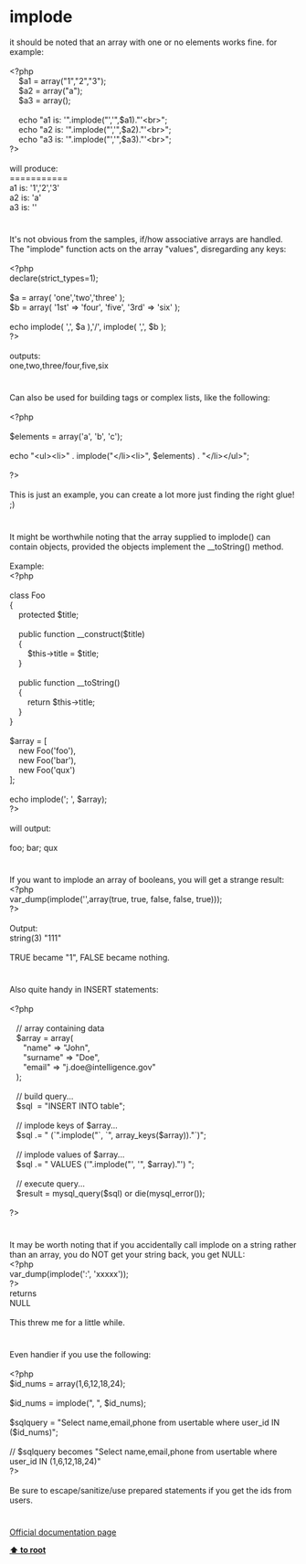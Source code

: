 # implode




<div class="phpcode"><span class="html">
it should be noted that an array with one or no elements works fine. for example:<br><br><span class="default">&lt;?php<br>&#xA0; &#xA0; $a1 </span><span class="keyword">= array(</span><span class="string">&quot;1&quot;</span><span class="keyword">,</span><span class="string">&quot;2&quot;</span><span class="keyword">,</span><span class="string">&quot;3&quot;</span><span class="keyword">);<br>&#xA0; &#xA0; </span><span class="default">$a2 </span><span class="keyword">= array(</span><span class="string">&quot;a&quot;</span><span class="keyword">);<br>&#xA0; &#xA0; </span><span class="default">$a3 </span><span class="keyword">= array();<br>&#xA0; &#xA0; <br>&#xA0; &#xA0; echo </span><span class="string">&quot;a1 is: &apos;&quot;</span><span class="keyword">.</span><span class="default">implode</span><span class="keyword">(</span><span class="string">&quot;&apos;,&apos;&quot;</span><span class="keyword">,</span><span class="default">$a1</span><span class="keyword">).</span><span class="string">&quot;&apos;&lt;br&gt;&quot;</span><span class="keyword">;<br>&#xA0; &#xA0; echo </span><span class="string">&quot;a2 is: &apos;&quot;</span><span class="keyword">.</span><span class="default">implode</span><span class="keyword">(</span><span class="string">&quot;&apos;,&apos;&quot;</span><span class="keyword">,</span><span class="default">$a2</span><span class="keyword">).</span><span class="string">&quot;&apos;&lt;br&gt;&quot;</span><span class="keyword">;<br>&#xA0; &#xA0; echo </span><span class="string">&quot;a3 is: &apos;&quot;</span><span class="keyword">.</span><span class="default">implode</span><span class="keyword">(</span><span class="string">&quot;&apos;,&apos;&quot;</span><span class="keyword">,</span><span class="default">$a3</span><span class="keyword">).</span><span class="string">&quot;&apos;&lt;br&gt;&quot;</span><span class="keyword">;<br></span><span class="default">?&gt;<br></span><br>will produce:<br>===========<br>a1 is: &apos;1&apos;,&apos;2&apos;,&apos;3&apos;<br>a2 is: &apos;a&apos;<br>a3 is: &apos;&apos;</span>
</div>
  

#


<div class="phpcode"><span class="html">
It&apos;s not obvious from the samples, if/how associative arrays are handled. The &quot;implode&quot; function acts on the array &quot;values&quot;, disregarding any keys:<br><br><span class="default">&lt;?php<br></span><span class="keyword">declare(</span><span class="default">strict_types</span><span class="keyword">=</span><span class="default">1</span><span class="keyword">);<br><br></span><span class="default">$a </span><span class="keyword">= array( </span><span class="string">&apos;one&apos;</span><span class="keyword">,</span><span class="string">&apos;two&apos;</span><span class="keyword">,</span><span class="string">&apos;three&apos; </span><span class="keyword">);<br></span><span class="default">$b </span><span class="keyword">= array( </span><span class="string">&apos;1st&apos; </span><span class="keyword">=&gt; </span><span class="string">&apos;four&apos;</span><span class="keyword">, </span><span class="string">&apos;five&apos;</span><span class="keyword">, </span><span class="string">&apos;3rd&apos; </span><span class="keyword">=&gt; </span><span class="string">&apos;six&apos; </span><span class="keyword">);<br><br>echo </span><span class="default">implode</span><span class="keyword">( </span><span class="string">&apos;,&apos;</span><span class="keyword">, </span><span class="default">$a </span><span class="keyword">),</span><span class="string">&apos;/&apos;</span><span class="keyword">, </span><span class="default">implode</span><span class="keyword">( </span><span class="string">&apos;,&apos;</span><span class="keyword">, </span><span class="default">$b </span><span class="keyword">);<br></span><span class="default">?&gt;<br></span><br>outputs:<br>one,two,three/four,five,six</span>
</div>
  

#


<div class="phpcode"><span class="html">
Can also be used for building tags or complex lists, like the following:<br><br><span class="default">&lt;?php<br><br>$elements </span><span class="keyword">= array(</span><span class="string">&apos;a&apos;</span><span class="keyword">, </span><span class="string">&apos;b&apos;</span><span class="keyword">, </span><span class="string">&apos;c&apos;</span><span class="keyword">);<br><br>echo </span><span class="string">&quot;&lt;ul&gt;&lt;li&gt;&quot; </span><span class="keyword">. </span><span class="default">implode</span><span class="keyword">(</span><span class="string">&quot;&lt;/li&gt;&lt;li&gt;&quot;</span><span class="keyword">, </span><span class="default">$elements</span><span class="keyword">) . </span><span class="string">&quot;&lt;/li&gt;&lt;/ul&gt;&quot;</span><span class="keyword">;<br><br></span><span class="default">?&gt;<br></span><br>This is just an example, you can create a lot more just finding the right glue! ;)</span>
</div>
  

#


<div class="phpcode"><span class="html">
It might be worthwhile noting that the array supplied to implode() can contain objects, provided the objects implement the __toString() method.<br><br>Example:<br><span class="default">&lt;?php<br><br></span><span class="keyword">class </span><span class="default">Foo<br></span><span class="keyword">{<br>&#xA0; &#xA0; protected </span><span class="default">$title</span><span class="keyword">;<br><br>&#xA0; &#xA0; public function </span><span class="default">__construct</span><span class="keyword">(</span><span class="default">$title</span><span class="keyword">)<br>&#xA0; &#xA0; {<br>&#xA0; &#xA0; &#xA0; &#xA0; </span><span class="default">$this</span><span class="keyword">-&gt;</span><span class="default">title </span><span class="keyword">= </span><span class="default">$title</span><span class="keyword">;<br>&#xA0; &#xA0; }<br><br>&#xA0; &#xA0; public function </span><span class="default">__toString</span><span class="keyword">()<br>&#xA0; &#xA0; {<br>&#xA0; &#xA0; &#xA0; &#xA0; return </span><span class="default">$this</span><span class="keyword">-&gt;</span><span class="default">title</span><span class="keyword">;<br>&#xA0; &#xA0; }<br>}<br><br></span><span class="default">$array </span><span class="keyword">= [<br>&#xA0; &#xA0; new </span><span class="default">Foo</span><span class="keyword">(</span><span class="string">&apos;foo&apos;</span><span class="keyword">),<br>&#xA0; &#xA0; new </span><span class="default">Foo</span><span class="keyword">(</span><span class="string">&apos;bar&apos;</span><span class="keyword">),<br>&#xA0; &#xA0; new </span><span class="default">Foo</span><span class="keyword">(</span><span class="string">&apos;qux&apos;</span><span class="keyword">)<br>];<br><br>echo </span><span class="default">implode</span><span class="keyword">(</span><span class="string">&apos;; &apos;</span><span class="keyword">, </span><span class="default">$array</span><span class="keyword">);<br></span><span class="default">?&gt;<br></span><br>will output:<br><br>foo; bar; qux</span>
</div>
  

#


<div class="phpcode"><span class="html">
If you want to implode an array of booleans, you will get a strange result:<br><span class="default">&lt;?php<br>var_dump</span><span class="keyword">(</span><span class="default">implode</span><span class="keyword">(</span><span class="string">&apos;&apos;</span><span class="keyword">,array(</span><span class="default">true</span><span class="keyword">, </span><span class="default">true</span><span class="keyword">, </span><span class="default">false</span><span class="keyword">, </span><span class="default">false</span><span class="keyword">, </span><span class="default">true</span><span class="keyword">)));<br></span><span class="default">?&gt;<br></span><br>Output:<br>string(3) &quot;111&quot;<br><br>TRUE became &quot;1&quot;, FALSE became nothing.</span>
</div>
  

#


<div class="phpcode"><span class="html">
Also quite handy in INSERT statements:<br><br><span class="default">&lt;?php<br><br>&#xA0;&#xA0; </span><span class="comment">// array containing data<br>&#xA0;&#xA0; </span><span class="default">$array </span><span class="keyword">= array(<br>&#xA0; &#xA0; &#xA0; </span><span class="string">&quot;name&quot; </span><span class="keyword">=&gt; </span><span class="string">&quot;John&quot;</span><span class="keyword">,<br>&#xA0; &#xA0; &#xA0; </span><span class="string">&quot;surname&quot; </span><span class="keyword">=&gt; </span><span class="string">&quot;Doe&quot;</span><span class="keyword">,<br>&#xA0; &#xA0; &#xA0; </span><span class="string">&quot;email&quot; </span><span class="keyword">=&gt; </span><span class="string">&quot;j.doe@intelligence.gov&quot;<br>&#xA0;&#xA0; </span><span class="keyword">);<br><br>&#xA0;&#xA0; </span><span class="comment">// build query...<br>&#xA0;&#xA0; </span><span class="default">$sql&#xA0; </span><span class="keyword">= </span><span class="string">&quot;INSERT INTO table&quot;</span><span class="keyword">;<br><br>&#xA0;&#xA0; </span><span class="comment">// implode keys of $array...<br>&#xA0;&#xA0; </span><span class="default">$sql </span><span class="keyword">.= </span><span class="string">&quot; (`&quot;</span><span class="keyword">.</span><span class="default">implode</span><span class="keyword">(</span><span class="string">&quot;`, `&quot;</span><span class="keyword">, </span><span class="default">array_keys</span><span class="keyword">(</span><span class="default">$array</span><span class="keyword">)).</span><span class="string">&quot;`)&quot;</span><span class="keyword">;<br><br>&#xA0;&#xA0; </span><span class="comment">// implode values of $array...<br>&#xA0;&#xA0; </span><span class="default">$sql </span><span class="keyword">.= </span><span class="string">&quot; VALUES (&apos;&quot;</span><span class="keyword">.</span><span class="default">implode</span><span class="keyword">(</span><span class="string">&quot;&apos;, &apos;&quot;</span><span class="keyword">, </span><span class="default">$array</span><span class="keyword">).</span><span class="string">&quot;&apos;) &quot;</span><span class="keyword">;<br><br>&#xA0;&#xA0; </span><span class="comment">// execute query...<br>&#xA0;&#xA0; </span><span class="default">$result </span><span class="keyword">= </span><span class="default">mysql_query</span><span class="keyword">(</span><span class="default">$sql</span><span class="keyword">) or die(</span><span class="default">mysql_error</span><span class="keyword">());<br><br></span><span class="default">?&gt;</span>
</span>
</div>
  

#


<div class="phpcode"><span class="html">
It may be worth noting that if you accidentally call implode on a string rather than an array, you do NOT get your string back, you get NULL:<br><span class="default">&lt;?php<br>var_dump</span><span class="keyword">(</span><span class="default">implode</span><span class="keyword">(</span><span class="string">&apos;:&apos;</span><span class="keyword">, </span><span class="string">&apos;xxxxx&apos;</span><span class="keyword">));<br></span><span class="default">?&gt;<br></span>returns<br>NULL<br><br>This threw me for a little while.</span>
</div>
  

#


<div class="phpcode"><span class="html">
Even handier if you use the following:
<br>
<br><span class="default">&lt;?php
<br>$id_nums </span><span class="keyword">= array(</span><span class="default">1</span><span class="keyword">,</span><span class="default">6</span><span class="keyword">,</span><span class="default">12</span><span class="keyword">,</span><span class="default">18</span><span class="keyword">,</span><span class="default">24</span><span class="keyword">);
<br>
<br></span><span class="default">$id_nums </span><span class="keyword">= </span><span class="default">implode</span><span class="keyword">(</span><span class="string">&quot;, &quot;</span><span class="keyword">, </span><span class="default">$id_nums</span><span class="keyword">);
<br>&#xA0; &#xA0; &#xA0; &#xA0; &#xA0; &#xA0; &#xA0; &#xA0; 
<br></span><span class="default">$sqlquery </span><span class="keyword">= </span><span class="string">&quot;Select name,email,phone from usertable where user_id IN (</span><span class="default">$id_nums</span><span class="string">)&quot;</span><span class="keyword">;
<br>
<br></span><span class="comment">// $sqlquery becomes &quot;Select name,email,phone from usertable where user_id IN (1,6,12,18,24)&quot;
<br></span><span class="default">?&gt;
<br></span>
<br>Be sure to escape/sanitize/use prepared statements if you get the ids from users.</span>
</div>
  

#

[Official documentation page](https://www.php.net/manual/en/function.implode.php)

**[⬆ to root](/)**